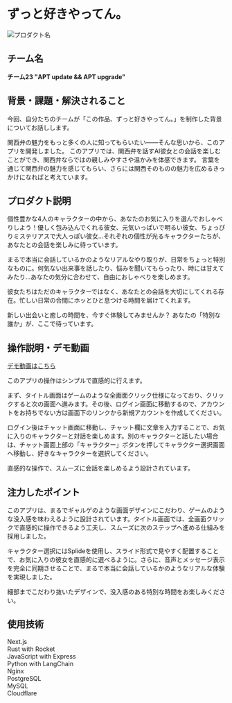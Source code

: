 # ずっと好きやってん。
<!-- プロダクト名に変更してください -->

![プロダクト名](https://kc3.me/cms/wp-content/uploads/2024/11/hack25-eyecatch.png)
<!-- プロダクト名・イメージ画像を差し変えてください -->


## チーム名

<!-- チームIDとチーム名を入力してください -->
 <strong> チーム23  "APT update && APT upgrade"</strong>

## 背景・課題・解決されること

<!-- テーマ「関西をいい感じに」に対して、考案するプロダクトがどういった(Why)背景から思いついたのか、どのよう(What)な課題があり、どのよう(How)に解決するのかを入力してください -->
今回、自分たちのチームが「この作品、ずっと好きやってん。」を制作した背景についてお話しします。

関西弁の魅力をもっと多くの人に知ってもらいたい——そんな思いから、このアプリを開発しました。
このアプリでは、関西弁を話すAI彼女との会話を楽しむことができ、関西弁ならではの親しみやすさや温かみを体感できます。
言葉を通じて関西弁の魅力を感じてもらい、さらには関西そのものの魅力を広めるきっかけになればと考えています。

## プロダクト説明

<!-- 開発したプロダクトの説明を入力してください -->
個性豊かな4人のキャラクターの中から、あなたのお気に入りを選んでおしゃべりしよう！優しく包み込んでくれる彼女、元気いっぱいで明るい彼女、ちょっぴりミステリアスで大人っぽい彼女…それぞれの個性が光るキャラクターたちが、あなたとの会話を楽しみに待っています。

まるで本当に会話しているかのようなリアルなやり取りが、日常をちょっと特別なものに。何気ない出来事を話したり、悩みを聞いてもらったり、時には甘えてみたり…あなたの気分に合わせて、自由におしゃべりを楽しめます。

彼女たちはただのキャラクターではなく、あなたとの会話を大切にしてくれる存在。忙しい日常の合間にホッとひと息つける時間を届けてくれます。

新しい出会いと癒しの時間を、今すぐ体験してみませんか？
あなたの「特別な誰か」が、ここで待っています。

## 操作説明・デモ動画
[デモ動画はこちら](https://www.youtube.com/watch?v=fbzGp0XJGq8)
<!-- 開発したプロダクトの操作説明について入力してください。また、操作説明デモ動画があれば、埋め込みやリンクを記載してください -->
このアプリの操作はシンプルで直感的に行えます。

まず、タイトル画面はゲームのような全画面クリック仕様になっており、クリックすると次の画面へ進みます。その後、ログイン画面に移動するので、アカウントをお持ちでない方は画面下のリンクから新規アカウントを作成してください。

ログイン後はチャット画面に移動し、チャット欄に文章を入力することで、お気に入りのキャラクターと対話を楽しめます。別のキャラクターと話したい場合は、チャット画面上部の「キャラクター」ボタンを押してキャラクター選択画面へ移動し、好きなキャラクターを選択してください。

直感的な操作で、スムーズに会話を楽しめるよう設計されています。

## 注力したポイント

<!-- 開発したプロダクトの中で、特に注力して作成した箇所・ポイントについて入力してください -->

このアプリは、まるでギャルゲのような画面デザインにこだわり、ゲームのような没入感を味わえるように設計されています。タイトル画面では、全画面クリックで直感的に操作できるよう工夫し、スムーズに次のステップへ進める仕組みを採用しました。

キャラクター選択にはSplideを使用し、スライド形式で見やすく配置することで、お気に入りの彼女を直感的に選べるように。さらに、音声とメッセージ表示を完全に同期させることで、まるで本当に会話しているかのようなリアルな体験を実現しました。

細部までこだわり抜いたデザインで、没入感のある特別な時間をお楽しみください。

## 使用技術
<!-- 使用技術を入力してください -->
Next.js<br>
Rust with Rocket<br>
JavaScript with Express <br>
Python with LangChain<br>
Nginx<br>
PostgreSQL <br>
MySQL<br>
Cloudflare<br>
<!--
markdownの記法はこちらを参照してください！
https://docs.github.com/ja/get-started/writing-on-github/getting-started-with-writing-and-formatting-on-github/basic-writing-and-formatting-syntax
-->

